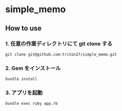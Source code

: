 # simple_memo

## How to use

### 1. 任意の作業ディレクトリにて git clone する

```
git clone git@github.com:triton27/simple_memo.git
```

### 2. Gem をインストール

```
bundle install
```

### 3. アプリを起動

```
bundle exec ruby app.rb
```
